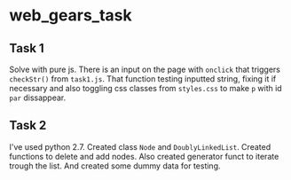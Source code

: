 # web_gears_task
## Task 1
Solve with pure js. There is an input on the page with `onclick` that triggers `checkStr()` from `task1.js`. That function testing inputted string, fixing it if necessary and also toggling css classes from `styles.css` to make `p` with id `par` dissappear.
## Task 2
I've used python 2.7. Created class `Node` and `DoublyLinkedList`. Created functions to delete and add nodes. Also created generator funct to iterate trough the list. And created some dummy data for testing. 
